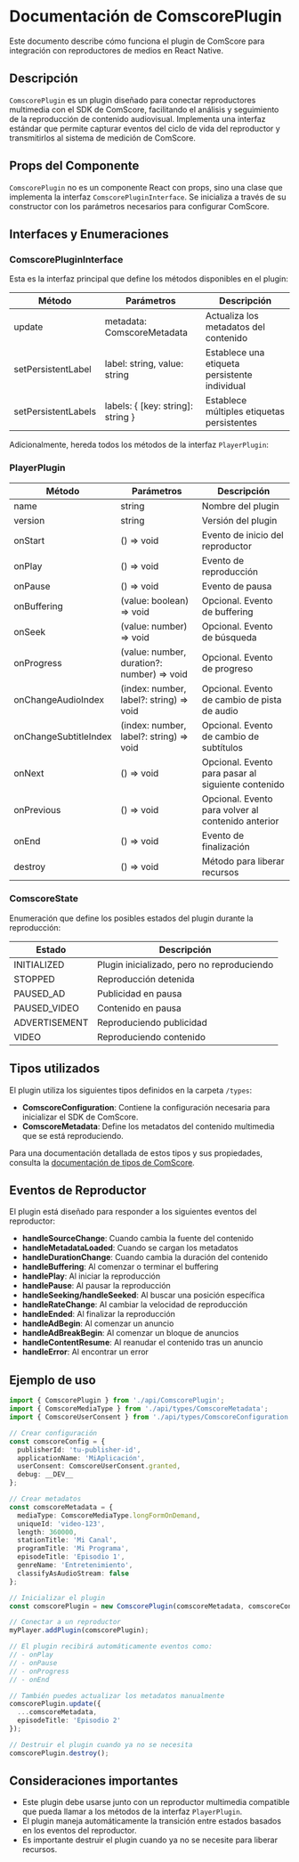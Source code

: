 # Documentación de ComscorePlugin

Este documento describe cómo funciona el plugin de ComScore para integración con reproductores de medios en React Native.

## Descripción

`ComscorePlugin` es un plugin diseñado para conectar reproductores multimedia con el SDK de ComScore, facilitando el análisis y seguimiento de la reproducción de contenido audiovisual. Implementa una interfaz estándar que permite capturar eventos del ciclo de vida del reproductor y transmitirlos al sistema de medición de ComScore.

## Props del Componente

`ComscorePlugin` no es un componente React con props, sino una clase que implementa la interfaz `ComscorePluginInterface`. Se inicializa a través de su constructor con los parámetros necesarios para configurar ComScore.

## Interfaces y Enumeraciones

### ComscorePluginInterface

Esta es la interfaz principal que define los métodos disponibles en el plugin:

| Método | Parámetros | Descripción |
|--------|------------|-------------|
| update | metadata: ComscoreMetadata | Actualiza los metadatos del contenido |
| setPersistentLabel | label: string, value: string | Establece una etiqueta persistente individual |
| setPersistentLabels | labels: { [key: string]: string } | Establece múltiples etiquetas persistentes |

Adicionalmente, hereda todos los métodos de la interfaz `PlayerPlugin`:

### PlayerPlugin

| Método | Parámetros | Descripción |
|--------|------------|-------------|
| name | string | Nombre del plugin |
| version | string | Versión del plugin |
| onStart | () => void | Evento de inicio del reproductor |
| onPlay | () => void | Evento de reproducción |
| onPause | () => void | Evento de pausa |
| onBuffering | (value: boolean) => void | Opcional. Evento de buffering |
| onSeek | (value: number) => void | Opcional. Evento de búsqueda |
| onProgress | (value: number, duration?: number) => void | Opcional. Evento de progreso |
| onChangeAudioIndex | (index: number, label?: string) => void | Opcional. Evento de cambio de pista de audio |
| onChangeSubtitleIndex | (index: number, label?: string) => void | Opcional. Evento de cambio de subtítulos |
| onNext | () => void | Opcional. Evento para pasar al siguiente contenido |
| onPrevious | () => void | Opcional. Evento para volver al contenido anterior |
| onEnd | () => void | Evento de finalización |
| destroy | () => void | Método para liberar recursos |

### ComscoreState

Enumeración que define los posibles estados del plugin durante la reproducción:

| Estado | Descripción |
|--------|-------------|
| INITIALIZED | Plugin inicializado, pero no reproduciendo |
| STOPPED | Reproducción detenida |
| PAUSED_AD | Publicidad en pausa |
| PAUSED_VIDEO | Contenido en pausa |
| ADVERTISEMENT | Reproduciendo publicidad |
| VIDEO | Reproduciendo contenido |

## Tipos utilizados

El plugin utiliza los siguientes tipos definidos en la carpeta `/types`:

- **ComscoreConfiguration**: Contiene la configuración necesaria para inicializar el SDK de ComScore.
- **ComscoreMetadata**: Define los metadatos del contenido multimedia que se está reproduciendo.

Para una documentación detallada de estos tipos y sus propiedades, consulta la [documentación de tipos de ComScore](./types/README.md).

## Eventos de Reproductor

El plugin está diseñado para responder a los siguientes eventos del reproductor:

- **handleSourceChange**: Cuando cambia la fuente del contenido
- **handleMetadataLoaded**: Cuando se cargan los metadatos
- **handleDurationChange**: Cuando cambia la duración del contenido
- **handleBuffering**: Al comenzar o terminar el buffering
- **handlePlay**: Al iniciar la reproducción
- **handlePause**: Al pausar la reproducción
- **handleSeeking/handleSeeked**: Al buscar una posición específica
- **handleRateChange**: Al cambiar la velocidad de reproducción
- **handleEnded**: Al finalizar la reproducción
- **handleAdBegin**: Al comenzar un anuncio
- **handleAdBreakBegin**: Al comenzar un bloque de anuncios
- **handleContentResume**: Al reanudar el contenido tras un anuncio
- **handleError**: Al encontrar un error

## Ejemplo de uso

```typescript
import { ComscorePlugin } from './api/ComscorePlugin';
import { ComscoreMediaType } from './api/types/ComscoreMetadata';
import { ComscoreUserConsent } from './api/types/ComscoreConfiguration';

// Crear configuración
const comscoreConfig = {
  publisherId: 'tu-publisher-id',
  applicationName: 'MiAplicación',
  userConsent: ComscoreUserConsent.granted,
  debug: __DEV__
};

// Crear metadatos
const comscoreMetadata = {
  mediaType: ComscoreMediaType.longFormOnDemand,
  uniqueId: 'video-123',
  length: 360000,
  stationTitle: 'Mi Canal',
  programTitle: 'Mi Programa',
  episodeTitle: 'Episodio 1',
  genreName: 'Entretenimiento',
  classifyAsAudioStream: false
};

// Inicializar el plugin
const comscorePlugin = new ComscorePlugin(comscoreMetadata, comscoreConfig);

// Conectar a un reproductor
myPlayer.addPlugin(comscorePlugin);

// El plugin recibirá automáticamente eventos como:
// - onPlay
// - onPause
// - onProgress
// - onEnd

// También puedes actualizar los metadatos manualmente
comscorePlugin.update({
  ...comscoreMetadata,
  episodeTitle: 'Episodio 2'
});

// Destruir el plugin cuando ya no se necesita
comscorePlugin.destroy();
```

## Consideraciones importantes

- Este plugin debe usarse junto con un reproductor multimedia compatible que pueda llamar a los métodos de la interfaz `PlayerPlugin`.
- El plugin maneja automáticamente la transición entre estados basados en los eventos del reproductor.
- Es importante destruir el plugin cuando ya no se necesite para liberar recursos.
